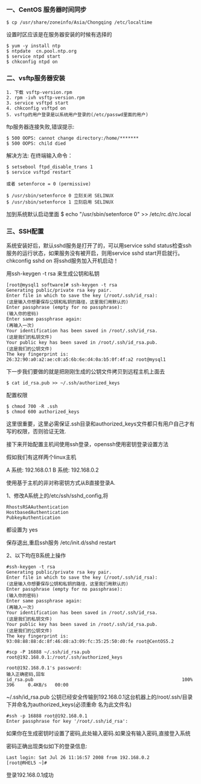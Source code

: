 ### 一、CentOS 服务器时间同步

    $ cp /usr/share/zoneinfo/Asia/Chongqing /etc/localtime   

设置时区应该是在服务器安装的时候有选择的

    $ yum -y install ntp
    $ ntpdate  cn.pool.ntp.org
    $ service ntpd start
    $ chkconfig ntpd on

### 二、vsftp服务器安装

    1. 下载 vsftp-version.rpm
    2. rpm -ivh vsftp-version.rpm
    3. service vsftpd start
    4. chkconfig vsftpd on
    5. vsftp的用户登录是以系统用户登录的(/etc/passwd里面的用户)

ftp服务器连接失败,错误提示:

    $ 500 OOPS: cannot change directory:/home/*******
    $ 500 OOPS: child died

解决方法:
在终端输入命令：

    $ setsebool ftpd_disable_trans 1
    $ service vsftpd restart

    或者 setenforce = 0 (permissive)

    $ /usr/sbin/setenforce 0 立刻关闭 SELINUX
    $ /usr/sbin/setenforce 1 立刻启用 SELINUX

加到系统默认启动里面
    $ echo "/usr/sbin/setenforce 0" >> /etc/rc.d/rc.local

### 三、SSH配置

系统安装好后，默认sshd服务是打开了的，可以用service sshd status检查ssh服务的运行状态，如果服务没有被开启，则用service sshd start开启就行。chkconfig sshd on 将sshd服务加入开机启动！

用ssh-keygen -t rsa 来生成公钥和私钥

    [root@mysql1 software]# ssh-keygen -t rsa
    Generating public/private rsa key pair.
    Enter file in which to save the key (/root/.ssh/id_rsa):
    (这是输入你想要保存公钥和私钥的路径，这里我们用默认的)
    Enter passphrase (empty for no passphrase):
    (输入你的密码)
    Enter same passphrase again:
    (再输入一次)
    Your identification has been saved in /root/.ssh/id_rsa.
    (这是我们的私钥文件)
    Your public key has been saved in /root/.ssh/id_rsa.pub.
    (这是我们的公钥文件)
    The key fingerprint is:
    26:32:90:a0:a2:ae:c0:a5:6b:6e:d4:0a:b5:0f:4f:a2 root@mysql1

下一步我们要做的就是把刚刚生成的公钥文件拷贝到远程主机上面去
    
    $ cat id_rsa.pub >> ~/.ssh/authorized_keys

配置权限
    
    $ chmod 700 -R .ssh
    $ chmod 600 authorized_keys

这里很重要，这里必需保证.ssh目录和authorized_keys文件都只有用户自己才有写的权限，否则验证无效.

接下来开始配置主机间使用ssh登录，openssh使用密钥登录设置方法

假如我们有这样两个linux主机

A 系统: 192.168.0.1
B 系统: 192.168.0.2

使用基于主机的非对称密钥方式从B直接登录A.

1、修改A系统上的/etc/ssh/sshd_config,将

    RhostsRSAAuthentication
    HostbasedAuthentication
    PubkeyAuthentication

都设置为 yes

保存退出,重启ssh服务 /etc/init.d/sshd restart

2、以下均在B系统上操作

    #ssh-keygen -t rsa
    Generating public/private rsa key pair.
    Enter file in which to save the key (/root/.ssh/id_rsa):   
    (这是输入你想要保存公钥和私钥的路径，这里我们用默认的)
    Enter passphrase (empty for no passphrase):                
    (输入你的密码)
    Enter same passphrase again:                               
    (再输入一次)
    Your identification has been saved in /root/.ssh/id_rsa.   
    (这是我们的私钥文件)
    Your public key has been saved in /root/.ssh/id_rsa.pub.   
    (这是我们的公钥文件)
    The key fingerprint is:
    93:08:88:88:dc:8f:46:d8:a3:09:fc:35:25:50:d0:fe root@CentOS5.2
    
    #scp -P 16888 ~/.ssh/id_rsa.pub  root@192.168.0.1:/root/.ssh/authorized_keys

    root@192.168.0.1's password:
    输入正确密码,回车
    id_rsa.pub                                                       100%  396     0.4KB/s   00:00
 
~/.ssh/id_rsa.pub 公钥已经安全传输到192.168.0.1这台机器上的/root/.ssh/目录下并命名为authorized_keys(必须重命
名为此文件名)

    #ssh -p 16888 root@192.168.0.1
    Enter passphrase for key '/root/.ssh/id_rsa':  

如果你在生成密钥时设置了密码,此处输入密码.如果没有输入密码,直接登入系统

密码正确出现类似如下的登录信息:

    Last login: Sat Jul 26 11:16:57 2008 from 192.168.0.2
    [root@RHEL5 ~]#

登录192.168.0.1成功

